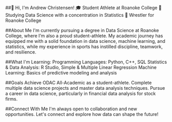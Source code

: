 ##👋 Hi, I'm Andrew Christensen!
🎓 Student Athlete at Roanoke College
🧠 Studying Data Science with a concentration in Statistics
🤼 Wrestler for Roanoke College

##About Me
I'm currently pursuing a degree in Data Science at Roanoke College, where I’m also a proud student-athlete. My academic journey has equipped me with a solid foundation in data science, machine learning, and statistics, while my experience in sports has instilled discipline, teamwork, and resilience.

##What I'm Learning:
Programming Languages: Python, C++, SQL
Statistics & Data Analysis: R Studio, Simple & Multiple Linear Regression
Machine Learning: Basics of predictive modeling and analysis

##Goals
Achieve ODAC All-Academic as a student-athlete.
Complete multiple data science projects and master data analysis techniques.
Pursue a career in data science, particularly in financial data analysis for stock firms.

##Connect With Me
I'm always open to collaboration and new opportunities. Let's connect and explore how data can shape the future!
